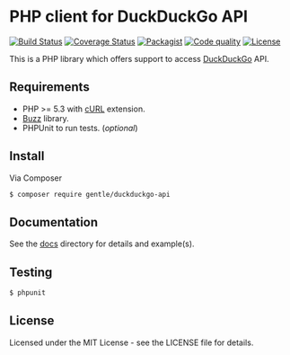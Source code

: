 # PHP client for DuckDuckGo API
[![Build Status](http://img.shields.io/travis/gentlero/duckduckgo-api/develop.svg)](https://travis-ci.org/gentlero/duckduckgo-api)
[![Coverage Status](https://img.shields.io/coveralls/gentlero/duckduckgo-api/develop.svg)](https://coveralls.io/r/gentlero/duckduckgo-api?branch=develop)
[![Packagist](http://img.shields.io/packagist/v/gentle/duckduckgo-api.svg)](https://packagist.org/packages/gentle/duckduckgo-api)
[![Code quality](http://img.shields.io/scrutinizer/g/gentlero/duckduckgo-api/develop.svg)](https://scrutinizer-ci.com/g/gentlero/duckduckgo-api/)
[![License](https://img.shields.io/badge/license-MIT-blue.svg)](https://github.com/gentlero/duckduckgo-api/blob/master/LICENSE)

This is a PHP library which offers support to access [DuckDuckGo] API.

## Requirements

* PHP >= 5.3 with [cURL](http://php.net/manual/en/book.curl.php) extension.
* [Buzz](https://github.com/kriswallsmith/Buzz) library.
* PHPUnit to run tests. (_optional_)

## Install

Via Composer

``` bash
$ composer require gentle/duckduckgo-api
```

## Documentation

See the [docs] directory for details and example(s).

## Testing

``` bash
$ phpunit
```

## License

Licensed under the MIT License - see the LICENSE file for details.

[docs]: https://github.com/gentlero/duckduckgo-api/tree/develop/docs
[DuckDuckGo]: https://duckduckgo.com/
